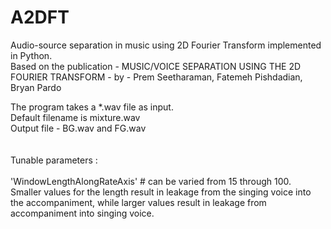 # A2DFT
Audio-source separation in music using 2D Fourier Transform implemented in Python. \
Based on the publication - MUSIC/VOICE SEPARATION USING THE 2D FOURIER TRANSFORM - by - Prem Seetharaman, Fatemeh Pishdadian, Bryan Pardo

The program takes a *.wav file as input. \
Default filename is mixture.wav \
Output file - BG.wav and FG.wav \
\
\
Tunable parameters : \
\
'WindowLengthAlongRateAxis'  # can be varied from 15 through 100.\
Smaller values for the length result in leakage from the singing voice into the accompaniment, while larger values result in leakage from accompaniment into singing voice.
